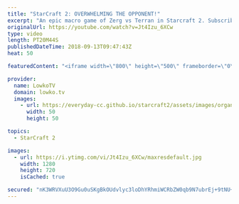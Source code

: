 ```yaml
---
title: "StarCraft 2: OVERWHELMING THE OPPONENT!"
excerpt: "An epic macro game of Zerg vs Terran in Starcraft 2. Subscribe for more videos: http://lowko.tv/youtube The Best Protoss unit: https://goo.gl/VC5o1i  Stephano vs TIME in a professional game of StarCraft 2. Both players try to out multitasking each other with both micro and macro. TIME shows some phenomenal"
originalUrl: https://youtube.com/watch?v=Jt4Izu_6XCw
type: video
length: PT20M44S
publishedDateTime: 2018-09-13T09:47:43Z
heat: 50

featuredContent: "<iframe width=\"800\" height=\"500\" frameborder=\"0\" src=\"https://www.youtube.com/embed/Jt4Izu_6XCw\" allow=\"accelerometer; autoplay; encrypted-media; gyroscope; picture-in-picture\" allowfullscreen></iframe>"

provider:
  name: LowkoTV
  domain: lowko.tv
  images:
    - url: https://everyday-cc.github.io/starcraft2/assets/images/organizations/lowko.tv-50x50.jpg
      width: 50
      height: 50

topics:
  - StarCraft 2

images:
  - url: https://i.ytimg.com/vi/Jt4Izu_6XCw/maxresdefault.jpg
    width: 1280
    height: 720
    isCached: true

secured: "nK3WRVXuU3O9Gu0uSKgBkOUdvlyc3loDhYRhmiWCRbZW0qb9N7ubrEj+9tNU+kG+qYIuxsrZN1SPRPOmGDT7X6LRc8RPzpaacDZqG2wBy1PY2kOU0a/weSKNndRCIYTIh7I3gAexn9usinlvrnBgRPjqwcjX+4988mrIL2RnDcm0gPohvh+YWaLuGab70Fzw8RvFPuHNWqjgTOeayffsJF/OnAEhOYJJWu3P1iCZTTj6Od9+PuhhvoezbaWr3fWhQ+jhreC1/8arGlythoA0o48J9mOltV+hr/CV4QOPd5+JS2BDtj8VGDFjPI8yquUZqVQ1aQSoLhDHKk+mjLYkfJQl5IlUaynGl6ItDPFbKNcGPTbuDcw/237Tentr/Y5xdIyDAD3eSh4iIbLbMuunZN8Cbkhe1QG3yT1qM4wEGrs=;vMcINhkABCNyczeghtoVPQ=="
---
```


